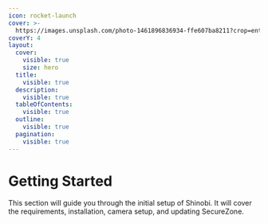 ```yaml
---
icon: rocket-launch
cover: >-
  https://images.unsplash.com/photo-1461896836934-ffe607ba8211?crop=entropy&cs=srgb&fm=jpg&ixid=M3wxOTcwMjR8MHwxfHNlYXJjaHwzfHxzdGFydHxlbnwwfHx8fDE3MzE2MDQ0OTh8MA&ixlib=rb-4.0.3&q=85
coverY: 4
layout:
  cover:
    visible: true
    size: hero
  title:
    visible: true
  description:
    visible: true
  tableOfContents:
    visible: true
  outline:
    visible: true
  pagination:
    visible: true
---
```


# Getting Started

This section will guide you through the initial setup of Shinobi. It will cover the requirements, installation, camera setup, and updating SecureZone.
